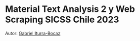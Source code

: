 # Material Text Analysis 2 y Web Scraping SICSS Chile 2023

Autor: [Gabriel Iturra-Bocaz](https://giturra.cl/)